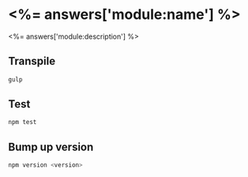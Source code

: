 # <%= answers['module:name'] %>

<%= answers['module:description'] %>

## Transpile

```bash
gulp
```

## Test

```bash
npm test
```

## Bump up version

```bash
npm version <version>
```
